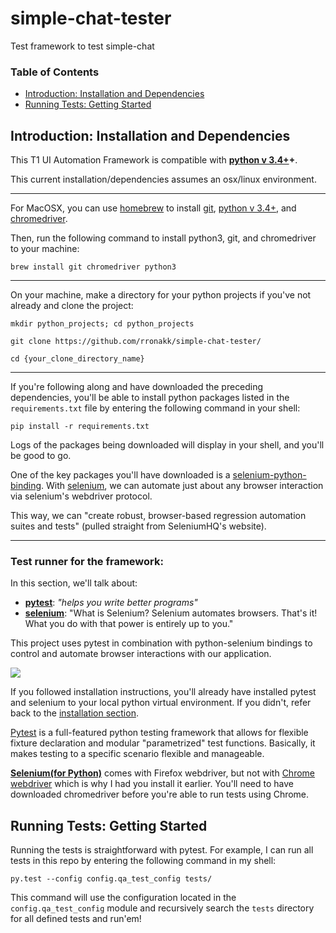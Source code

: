 # simple-chat-tester
Test framework to test simple-chat

### Table of Contents
- [Introduction: Installation and Dependencies](#introduction)
- [Running Tests: Getting Started](#running-tests)

## <a name="introduction"></a>Introduction: Installation and Dependencies

This T1 UI Automation Framework is compatible with **[python v 3.4+](https://www.python.org/downloads/)+**.

This current installation/dependencies assumes an osx/linux environment.
***
For MacOSX, you can use [homebrew](http://brew.sh/) to install [git](https://git-scm.com/), [python v 3.4+](https://www.python.org/downloads/), and [chromedriver](http://chromedriver.storage.googleapis.com/index.html). 

Then, run the following command to install python3, git, and chromedriver to your machine:
```
brew install git chromedriver python3

``` 
***
On your machine, make a directory for your python projects if you've not already and clone the project:
```
mkdir python_projects; cd python_projects

git clone https://github.com/rronakk/simple-chat-tester/

cd {your_clone_directory_name}
```
***
If you're following along and have downloaded the preceding dependencies, you'll be able to install python packages listed in the `requirements.txt` file by entering the following command in your shell:
```
pip install -r requirements.txt
```
Logs of the packages being downloaded will display in your shell, and you'll be good to go.

One of the key packages you'll have downloaded is a [selenium-python-binding](https://selenium-python.readthedocs.org/). With [selenium](http://www.seleniumhq.org/), we can automate just about any browser interaction via selenium's webdriver protocol. 

This way, we can "create robust, browser-based regression automation suites and tests" (pulled straight from SeleniumHQ's website). 
***
### Test runner for the framework:

In this section, we'll talk about: 
* **[pytest](http://pytest.org/latest)**: *"helps you write better programs"*
* **[selenium](http://docs.seleniumhq.org/)**: "What is Selenium?
Selenium automates browsers. That's it! What you do with that power is entirely up to you." 

This project uses pytest in combination with python-selenium bindings to control and automate browser interactions with our application.

![](http://sweet-momentum-fitness.com/wp-content/uploads/2015/03/how-neat-is-that.jpg)

If you followed installation instructions, you'll already have installed pytest and selenium to your local python virtual environment. If you didn't, refer back to the [installation section](#introduction).

[Pytest](http://pytest.org/latest) is a full-featured python testing framework that allows for flexible fixture declaration and modular "parametrized" test functions. Basically, it makes testing to a specific scenario flexible and manageable. 

[**Selenium(for Python)**](http://selenium-python.readthedocs.org/en/latest/index.html) comes with Firefox webdriver, but not with [Chrome webdriver](http://chromedriver.storage.googleapis.com/index.html) which is why I had you install it earlier. You'll need to have downloaded chromedriver before you're able to run tests using Chrome.

## <a name="running-tests"></a>Running Tests: Getting Started 
Running the tests is straightforward with pytest. For example, I can run all tests in this repo by entering the following command in my shell:
```
py.test --config config.qa_test_config tests/
```
This command will use the configuration located in the ```config.qa_test_config``` module and recursively search the `tests` directory for all defined tests and run'em! 
